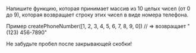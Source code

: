 Напишите функцию, которая принимает массив из 10 целых чисел (от 0 до 9), которая возвращает строку этих чисел в виде номера телефона.

Пример
createPhoneNumber([1, 2, 3, 4, 5, 6, 7, 8, 9, 0]) // => возвращает "(123) 456-7890"

Не забудьте пробел после закрывающей скобки!